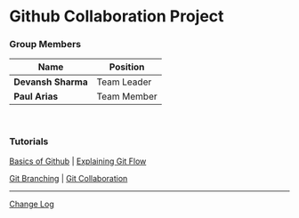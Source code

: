 # Github Collaboration Project

### Group Members

| Name | Position |
|-|-|
|**Devansh Sharma**|Team Leader|
|**Paul Arias**|Team Member|
<br>

### Tutorials
[Basics of Github](/Github%20Basic/Definitions.md) | [Explaining Git Flow](/Github%20Basic/Git-Flow.md)

[Git Branching](/Github%20Tutorial/Tutorial%20Files/Git-Branch.md) | [Git Collaboration](/Github%20Tutorial/Tutorial%20Files/Git-Collaboration.md)


---
[Change Log](CHANGELOG.md)
